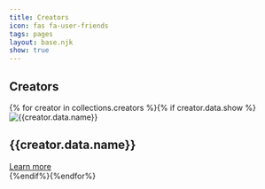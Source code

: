 ```yaml
---
title: Creators
icon: fas fa-user-friends
tags: pages
layout: base.njk
show: true
---
```

<section class="relative mx-1 md:mx-[8rem] min-h-screen pt-[4em] md:pt-[8rem]">
<h1 class="text-lg md:text-xl lg:text-2xl text-violet-900 font-medium leading-tight tracking-tight border-b-2 border-violet-400 mb-8 pb-2"><i class="fas fa-user-friends mr-2"></i>Creators</h1>
<div class="grid grid-cols-1 md:grid-cols-2 lg:grid-cols-3 gap-8 pt-[2rem]">{% for creator in collections.creators %}{% if creator.data.show %}
    <div class="group backdrop-blur-sm bg-white/60 rounded-lg hover:shadow-lg hover:shadow-violet-500/50 flex flex-col items-center justify-between relative">
        <div class="relative rounded-full h-12 w-12 -mt-6 md:h-22 md:w-22 md:-mt-22 lg:h-24 lg:w-24 lg:-mt-12 shadow-lg">
            <img src="{{creator.data.thumbnail}}" class="absolute rounded-full h-full w-full" alt="{{creator.data.name}}" />
            <div class="absolute rounded-full opacity-30 h-full w-full bg-violet-900"></div>
        </div>
        <h1 class="bg-clip-text text-transparent bg-gradient-to-t from-violet-900 to-violet-300 drop-shadow-0_1px_1px_rgba(0,0,0,0.75) text-xl md:text-2xl lg:text-3xl m-4 p-4 lg:p-6 xl:p-8 text-center">{{creator.data.name}}</h1>
        <a href="{{creator.url}}" class="w-full text-md md:text-lg bg-violet-900 text-white py-1 px-3 md:py-2 md:px-8 text-center rounded-b-lg border-t-2 border-violet-300 group-hover:bg-violet-600 transition duration-300 ease-in-out">Learn more</a>
    </div>    {%endif%}{%endfor%}
</div>
</section>